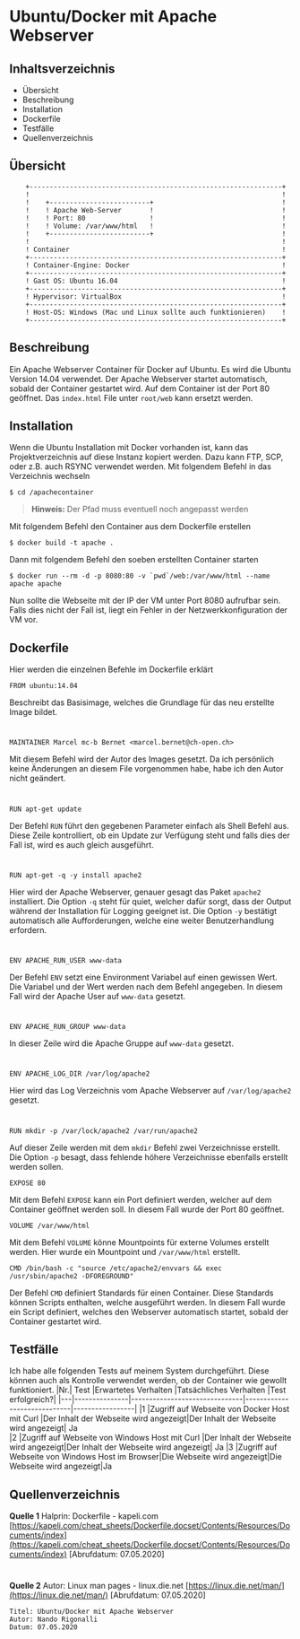 # Ubuntu/Docker mit Apache Webserver

## Inhaltsverzeichnis

- Übersicht
- Beschreibung
- Installation
- Dockerfile
- Testfälle
- Quellenverzeichnis
## Übersicht
```
    +---------------------------------------------------------------+
    !                                                               !	
    !    +-------------------------+                                !
    !    ! Apache Web-Server       !                                !       
    !    ! Port: 80                !                                !       
    !    ! Volume: /var/www/html   !                                !       
    !    +-------------------------+                                !
    !                                                               !	
    ! Container                                                     !	
    +---------------------------------------------------------------+
    ! Container-Engine: Docker                                      !	
    +---------------------------------------------------------------+
    ! Gast OS: Ubuntu 16.04                                         !	
    +---------------------------------------------------------------+
    ! Hypervisor: VirtualBox                                        !	
    +---------------------------------------------------------------+
    ! Host-OS: Windows (Mac und Linux sollte auch funktionieren)    !	
    +---------------------------------------------------------------+
```

## Beschreibung
Ein Apache Webserver Container für Docker auf Ubuntu. Es wird die Ubuntu Version 14.04 verwendet. Der Apache Webserver startet automatisch, sobald der Container gestartet wird. Auf dem Container ist der Port 80 geöffnet. 
Das `index.html` File unter `root/web` kann ersetzt werden. 
## Installation

Wenn die Ubuntu Installation mit Docker vorhanden ist, kann das Projektverzeichnis auf diese Instanz kopiert werden. Dazu kann FTP, SCP, oder z.B. auch RSYNC verwendet werden. 
Mit folgendem Befehl in das Verzeichnis wechseln 
```
$ cd /apachecontainer
```
> **Hinweis:** Der Pfad muss eventuell noch angepasst werden

Mit folgendem Befehl den Container aus dem Dockerfile erstellen
```
$ docker build -t apache . 
```
Dann mit folgendem Befehl den soeben erstellten Container starten
```
$ docker run --rm -d -p 8080:80 -v `pwd`/web:/var/www/html --name apache apache
```
Nun sollte die Webseite mit der IP der VM unter Port 8080 aufrufbar sein. Falls dies nicht der Fall ist, liegt ein Fehler in der Netzwerkkonfiguration der VM vor. 
## Dockerfile
Hier werden die einzelnen Befehle im Dockerfile erklärt
```
FROM ubuntu:14.04
```
Beschreibt das Basisimage, welches die Grundlage für das neu erstellte Image bildet.
#
```
MAINTAINER Marcel mc-b Bernet <marcel.bernet@ch-open.ch>
```
Mit diesem Befehl wird der Autor des Images gesetzt. Da ich persönlich keine Änderungen an diesem File vorgenommen habe, habe ich den Autor nicht geändert. 
#
```
RUN apt-get update
```
Der Befehl `RUN` führt den gegebenen Parameter einfach als Shell Befehl aus. 
Diese Zeile kontrolliert, ob ein Update zur Verfügung steht und falls dies der Fall ist, wird es auch gleich ausgeführt.
#
```
RUN apt-get -q -y install apache2
```
Hier wird der Apache Webserver, genauer gesagt das Paket `apache2` installiert. 
Die Option `-q` steht für quiet, welcher dafür sorgt, dass der Output während der Installation für Logging geeignet ist. 
Die Option `-y` bestätigt automatisch alle Aufforderungen, welche eine weiter Benutzerhandlung erfordern.
#
```
ENV APACHE_RUN_USER www-data
```
Der Befehl `ENV` setzt eine Environment Variabel auf einen gewissen Wert. Die Variabel und der Wert werden nach dem Befehl angegeben. 
In diesem Fall wird der Apache User auf `www-data` gesetzt. 
#
```
ENV APACHE_RUN_GROUP www-data
```
In dieser Zeile wird die Apache Gruppe auf `www-data` gesetzt. 
#
```
ENV APACHE_LOG_DIR /var/log/apache2
```
Hier wird das Log Verzeichnis vom Apache Webserver auf `/var/log/apache2` gesetzt. 
#
```
RUN mkdir -p /var/lock/apache2 /var/run/apache2
```
Auf dieser Zeile werden mit dem `mkdir` Befehl zwei Verzeichnisse erstellt. 
Die Option `-p` besagt, dass fehlende höhere Verzeichnisse ebenfalls erstellt werden sollen. 
```
EXPOSE 80
```
Mit dem Befehl `EXPOSE` kann ein Port definiert werden, welcher auf dem Container geöffnet werden soll. 
In diesem Fall wurde der Port 80 geöffnet. 
```
VOLUME /var/www/html
```
Mit dem Befehl `VOLUME` könne Mountpoints für externe Volumes erstellt werden. 
Hier wurde ein Mountpoint und `/var/www/html` erstellt. 
```
CMD /bin/bash -c "source /etc/apache2/envvars && exec /usr/sbin/apache2 -DFOREGROUND"
```
Der Befehl `CMD` definiert Standards für einen Container. Diese Standards können Scripts enthalten, welche ausgeführt werden. 
In diesem Fall wurde ein Script definiert, welches den Webserver automatisch startet, sobald der Container gestartet wird. 
## Testfälle
Ich habe alle folgenden Tests auf meinem System durchgeführt. Diese können auch als Kontrolle verwendet werden, ob der Container wie gewollt funktioniert. 
|Nr.|   Test        |Erwartetes Verhalten           |Tatsächliches Verhalten      |Test erfolgreich?|
|---|---------------|-------------------------------|-----------------------------|-----------------|
|1  |Zugriff auf Webseite von Docker Host mit Curl  |Der Inhalt der Webseite wird angezeigt|Der Inhalt der Webseite wird angezeigt| Ja                           
|2  |Zugriff auf Webseite von Windows Host mit Curl |Der Inhalt der Webseite wird angezeigt|Der Inhalt der Webseite wird angezeigt| Ja
|3  |Zugriff auf Webseite von Windows Host im Browser|Die Webseite wird angezeigt|Die Webseite wird angezeigt|Ja
## Quellenverzeichnis
**Quelle 1**
Halprin: Dockerfile - kapeli.com 
[https://kapeli.com/cheat_sheets/Dockerfile.docset/Contents/Resources/Documents/index](https://kapeli.com/cheat_sheets/Dockerfile.docset/Contents/Resources/Documents/index)
[Abrufdatum: 07.05.2020]
#
**Quelle 2**
Autor: Linux man pages - linux.die.net 
[https://linux.die.net/man/](https://linux.die.net/man/)
[Abrufdatum: 07.05.2020]

```
Titel: Ubuntu/Docker mit Apache Webserver
Autor: Nando Rigonalli 
Datum: 07.05.2020
```
